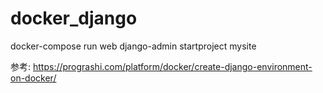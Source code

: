 # docker_django

docker-compose run web django-admin startproject mysite

参考: https://prograshi.com/platform/docker/create-django-environment-on-docker/
